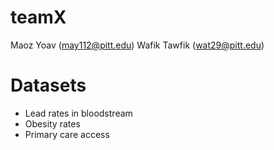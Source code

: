 # teamX
Maoz Yoav (may112@pitt.edu)
Wafik Tawfik (wat29@pitt.edu)

# Datasets
- Lead rates in bloodstream
- Obesity rates
- Primary care access
